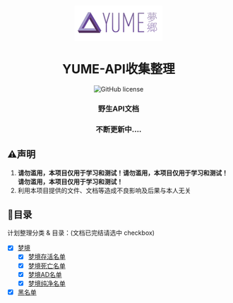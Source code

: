 <p align="center">
    <img src="./assets/img/logo.png">
</p>
<h1 align="center">YUME-API收集整理</h1>
<p align="center" class="shields">
    <a href="https://github.com/Memory2314/YUME-API-collect/blob/master/LICENSE" style="text-decoration:none" >
        <img src="https://img.shields.io/github/license/Memory2314/YUME-API-collect" alt="GitHub license"/>
    </a>
</p>
<h3 align="center">野生API文档</h3>
<h3 align="center">不断更新中....</h3>

## ⚠️声明

1. **请勿滥用，本项目仅用于学习和测试！请勿滥用，本项目仅用于学习和测试！请勿滥用，本项目仅用于学习和测试！**
2. 利用本项目提供的文件、文档等造成不良影响及后果与本人无关

## 🍴目录

计划整理分类 & 目录：(文档已完结请选中 checkbox)

- [x] [梦境](dream)
    - [x] [梦境存活名单](api/dream/survival)
    - [x] [梦境死亡名单](api/dream/dead)
    - [x] [梦境AD名单](api/dream/AD)
    - [x] [梦境纯净名单](api/dream/killAD)

- [x] [黑名单](api/blacklist.txt)

